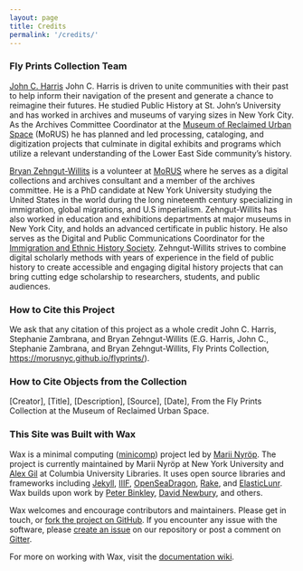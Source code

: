 ```yaml
---
layout: page
title: Credits
permalink: '/credits/'
---
```

### Fly Prints Collection Team
[John C. Harris](https://www.linkedin.com/in/john-harris-674317154/) John C. Harris is driven to unite communities with their past to help inform their navigation of the present and generate a chance to reimagine their futures. He studied Public History at St. John’s University and has worked in archives and museums of varying sizes in New York City. As the Archives Committee Coordinator at the [Museum of Reclaimed Urban Space](http://www.morusnyc.org/) \(MoRUS) he has planned and led processing, cataloging, and digitization projects that culminate in digital exhibits and programs which utilize a relevant understanding of the Lower East Side community’s history.

[Bryan Zehngut-Willits](http://rbzwillits.org/) is a volunteer at [MoRUS](http://www.morusnyc.org/) where he serves as a digital collections and archives consultant and a member of the archives committee. He is a PhD candidate at New York University studying the United States in the world during the long nineteenth century specializing in immigration, global migrations, and U.S imperialism. Zehngut-Willits has also worked in education and exhibitions departments at major museums in New York City, and holds an advanced certificate in public history. He also serves as the Digital and Public Communications Coordinator for the [Immigration and Ethnic History Society](https://iehs.org/people#coordinator). Zehngut-Willits strives to combine digital scholarly methods with years of experience in the field of public history to create accessible and engaging digital history projects that can bring cutting edge scholarship to researchers, students, and public audiences.

### How to Cite this Project
We ask that any citation of this project as a whole credit John C. Harris, Stephanie Zambrana, and Bryan Zehngut-Willits (E.G. Harris, John C., Stephanie Zambrana, and Bryan Zehngut-Willits, Fly Prints Collection, https://morusnyc.github.io/flyprints/). 

### How to Cite Objects from the Collection
\[Creator\], \[Title\], \[Description\], \[Source\], \[Date\], From the Fly Prints Collection at the Museum of Reclaimed Urban Space.

### This Site was Built with Wax
Wax is a minimal computing ([minicomp](https://github.com/minicomp)) project led by [Marii Nyröp](http://marii.info/). The project is currently maintained by Marii Nyröp at New York University and [Alex Gil](https://github.com/elotroalex) at Columbia University Libraries. It uses open source libraries and frameworks including [Jekyll](https://jekyllrb.com), [IIIF](http://iiif.io), [OpenSeaDragon](https://openseadragon.github.io/), [Rake](https://ruby.github.io/rake/), and [ElasticLunr](http://elasticlunr.com/). Wax builds upon work by [Peter Binkley](https://github.com/pbinkley), [David Newbury](https://github.com/workergnome), and others.

Wax welcomes and encourage contributors and maintainers. Please get in touch, or [fork the project on GitHub](https://github.com/minicomp/wax). If you encounter any issue with the software, please [create an issue](https://github.com/minicomp/wax/issues) on our repository or post a comment on [Gitter](https://gitter.im/minicomp/wax/).

For more on working with Wax, visit the [documentation wiki](https://minicomp.github.io/wiki/wax/).